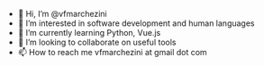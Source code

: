 - 👋 Hi, I’m @vfmarchezini
- 👀 I’m interested in software development and human languages
- 🌱 I’m currently learning Python, Vue.js
- 💞️ I’m looking to collaborate on useful tools
- 📫 How to reach me vfmarchezini at gmail dot com

<!---
vfmarchezini/vfmarchezini is a ✨ special ✨ repository because its `README.md` (this file) appears on your GitHub profile.
You can click the Preview link to take a look at your changes.
--->
